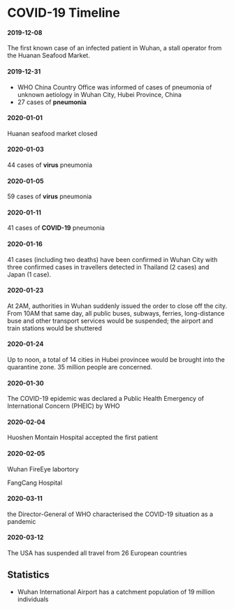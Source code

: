 # COVID-19 Timeline

#### 2019-12-08
The first known case of an infected patient in Wuhan, a stall operator from the Huanan Seafood Market. 

#### 2019-12-31 
- WHO China Country Office was informed of cases of pneumonia of unknown aetiology in Wuhan City, Hubei Province,
China
- 27 cases of **pneumonia**

#### 2020-01-01
Huanan seafood market closed

#### 2020-01-03
44 cases of **virus** pneumonia

#### 2020-01-05
59 cases of **virus** pneumonia

#### 2020-01-11
41 cases of **COVID-19** pneumonia

#### 2020-01-16
41 cases (including two deaths) have been confirmed in Wuhan
City with three confirmed cases in travellers detected in Thailand (2 cases) and Japan (1 case).

#### 2020-01-23
At 2AM, authorities in Wuhan suddenly issued the order to close off the city.
From 10AM that same day, all public buses, subways, ferries, long-distance buse and other transport services would be suspended; the airport and train stations would be shuttered

#### 2020-01-24
Up to noon, a total of 14 cities in Hubei provincee would be brought into the quarantine zone. 35 million people are concerned.

#### 2020-01-30
The COVID-19 epidemic was declared a Public Health Emergency of International Concern (PHEIC) by WHO

#### 2020-02-04
Huoshen Montain Hospital accepted the first patient

#### 2020-02-05
Wuhan FireEye labortory

FangCang Hospital

#### 2020-03-11
the Director-General of WHO characterised the COVID-19 situation as a pandemic

#### 2020-03-12
The USA has suspended all travel from 26 European countries

## Statistics
- Wuhan International Airport has a catchment population of 19 million individuals

